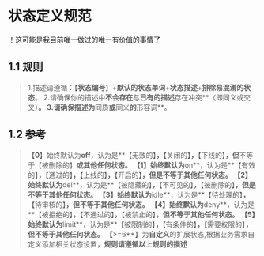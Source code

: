 # 状态定义规范
！这可能是我目前唯一做过的唯一有价值的事情了
## 1.1 规则
> 1.描述请遵循：【**状态编号**】+**默认的状态单词**+**状态描述**+**排除易混淆的状态**。
> 2.请确保你的描述中**不会存在**与**已有的描述**存在冲突**（即同义或交叉）**。
> 3.请确保描述为**同质**或**同义**的**形容词**。

## 1.2 参考
> 【**0**】始终默认为**off**，认为是**【无效的】**，**【关闭的】**，**【下线的】**，但**不等于【被删除的】**或其他任何状态。
> 【**1**】始终默认为**on**，认为是**【有效的】**，**【通过的】**，**【上线的】**，**【开启的】**，但是不等于其他任何状态。
> 【**2**】始终默认为**del**，认为是**【被隐藏的】**，**【不可见的】**，**【被删除的】**，但是不等于其他任何状态。
> 【**3**】始终默认为**idle**，认为是**【待处理的】**，**【待审核的】**，但不等于其他任何状态。
> 【**4**】始终默认为**deny**，认为是**【被拒绝的】**，**【不通过的】**，**【被禁止的】**，但不等于其他任何状态。
> 【**5**】始终默认为**limit**，认为是**【被限制的】**，**【有条件的】**，**【需要权限的】**，但不等于其他任何状态。
> 【**>=6**】为**自定义**的扩展状态,根据业务需求自定义添加相关状态设置，**规则请遵循以上规则的描述**
